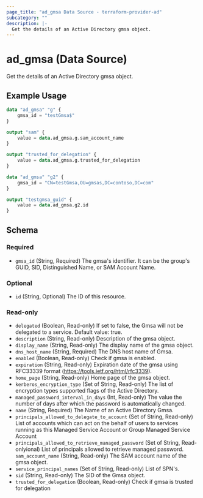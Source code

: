 ```yaml
---
page_title: "ad_gmsa Data Source - terraform-provider-ad"
subcategory: ""
description: |-
  Get the details of an Active Directory gmsa object.
---
```


# ad_gmsa (Data Source)

Get the details of an Active Directory gmsa object.

## Example Usage

```terraform
data "ad_gmsa" "g" {
    gmsa_id = "testGmsa$"
}

output "sam" {
    value = data.ad_gmsa.g.sam_account_name
}

output "trusted_for_delegation" {
    value = data.ad_gmsa.g.trusted_for_delegation
}

data "ad_gmsa" "g2" {
    gmsa_id = "CN=testGmsa,OU=gmsas,DC=contoso,DC=com"
}

output "testgmsa_guid" {
    value = data.ad_gmsa.g2.id
}
```

## Schema

### Required

- `gmsa_id` (String, Required) The gmsa's identifier. It can be the group's GUID, SID, Distinguished Name, or SAM Account Name.

### Optional

- `id` (String, Optional) The ID of this resource.

### Read-only

- `delegated` (Boolean, Read-only) If set to false, the Gmsa will not be delegated to a service. Default value: true.
- `description` (String, Read-only) Description of the gmsa object.
- `display_name` (String, Read-only) The display name of the gmsa object.
- `dns_host_name` (String, Required) The DNS host name of Gmsa.
- `enabled` (Boolean, Read-only) Check if gmsa is enabled.
- `expiration` (String, Read-only) Expiration date of the gmsa using RFC33339 format (https://tools.ietf.org/html/rfc3339).
- `home_page` (String, Read-only) Home page of the gmsa object.
- `kerberos_encryption_type` (Set of String, Read-only) The list of encryption types supported flags of the Active Directory.
- `managed_password_interval_in_days` (Int, Read-only) The value the number of days after which the password is automatically changed.
- `name` (String, Required) The Name of an Active Directory Gmsa.
- `principals_allowed_to_delegate_to_account` (Set of String, Read-only) List of accounts which can act on the behalf of users to services running as this Managed Service Account or Group Managed Service Account
- `principals_allowed_to_retrieve_managed_password` (Set of String, Read-onlyional) List of principals allowed to retrieve managed password.
 `sam_account_name` (String, Read-only) The SAM account name of the gmsa object.
- `service_principal_names` (Set of String, Read-only) List of SPN's.
- `sid` (String, Read-only) The SID of the Gmsa object.
- `trusted_for_delegation` (Boolean, Read-only) Check if gmsa is trusted for delegation